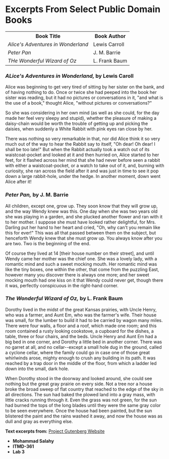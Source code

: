 <!DOCTYPE html>
  <html lang="en">
    <head>
      <meta charset="UTF-8">
      <title>Excerpts From Select Public Domain Books </title>
    </head>
    <body>
      <h1>Excerpts From Select Public Domain Books</h1>
      <table>
        <tr>
	  <th><strong>Book Title</strong></th>
	  <th><strong>Book Author</strong></th>
	</tr>
	<tr>
	  <td><i>Alice's Adventures in Wonderland</i></td>
	  <td>Lewis Carroll</td>
	</tr>
	  <tr>
	    <td><i>Peter Pan </i></td>
	    <td>J. M. Barrie</td>
	</tr>
	  <tr>
	    <td><i> THe Wonderful Wizard of Oz</i></td>
	    <td>L. Frank Baum</td>
	</tr>
      </table>
      <h3><i> ALice's Adventures in Wonderland, </i>by Lewis Caroll</h3>
        <p>
	  Alice was beginning to get very tired of sitting by her sister on the bank, 
	  and of having nothing to do. Once or twice she had peeped into the book her
	  sister was reading, but it had no pictures or conversations in it, "and 
	  what is the use of a book," thought Alice, "without pictures or 
	  conversations?"
	</p>
	<p>
	  So she was considering in her own mind (as well as she could, for the day 
	  made her feel very sleepy and stupid), whether the pleasure of making a 
          daisy-chain would be worth the trouble of getting up and picking the daisies, 
          when suddenly a White Rabbit with pink eyes ran close by her.
	</p>
        <p>
          There was nothing so very remarkable in that, nor did Alice think it so 
          very much out of the way to hear the Rabbit say to itself, "Oh dear! Oh 
          dear! I shall be too late!" But when the Rabbit actually took a watch out 
          of its waistcoat-pocket and looked at it and then hurried on, Alice started
          to her feet, for it flashed across her mind that she had never before seen
          a rabbit with either a waistcoat-pocket, or a watch to take out of it, 
          and, burning with curiosity, she ran across the field after it and was 
          just in time to see it pop down a large rabbit-hole, under the hedge. 
          In another moment, down went Alice after it!
        </p>
     <h3><i>Peter Pan,</i> by J. M. Barrie</h3>
        <p>
	   All children, except one, grow up. They soon know that they will grow 
          up, and the way Wendy knew was this. One day when she was two years old 
          she was playing in a garden, and she plucked another flower and ran with 
          it to her mother. I suppose she must have looked rather delightful, for 
          Mrs. Darling put her hand to her heart and cried, "Oh, why can't you 
          remain like this for ever!" This was all that passed between them on the 
          subject, but henceforth Wendy knew that she must grow up. You always know 
          after you are two. Two is the beginning of the end.
	</p>
	<p>
	  Of course they lived at 14 [their house number on their street], and 
          until Wendy came her mother was the chief one. She was a lovely lady, with a
          romantic mind and such a sweet mocking mouth. Her romantic mind was like the 
          tiny boxes, one within the other, that come from the puzzling East, however 
          many you discover there is always one more; and her sweet mocking mouth had 
          one kiss on it that Wendy could never get, though there it was, perfectly 
          conspicuous in the right-hand corner.</p>
      <h3><i>The Wonderful Wizard of Oz,</i> by L. Frank Baum</h3>
        <p>
	  Dorothy lived in the midst of the great Kansas prairies, with Uncle 
          Henry, who was a farmer, and Aunt Em, who was the farmer's wife.  Their 
          house was small, for the lumber to build it had to be carried by wagon many 
          miles.  There were four walls, a floor and a roof, which made one room; and 
          this room contained a rusty looking cookstove, a cupboard for the dishes, a 
          table, three or four chairs, and the beds.  Uncle Henry and Aunt Em had a 
          big bed in one corner, and Dorothy a little bed in another corner.  There 
          was no garret at all, and no cellar--except a small hole dug in the ground, 
          called a cyclone cellar, where the family could go in case one of those 
          great whirlwinds arose, mighty enough to crush any building in its path.  
          It was reached by a trap door in the middle of the floor, from which a 
          ladder led down into the small, dark hole.
	</p>
        <p>
	  When Dorothy stood in the doorway and looked around, she could see nothing 
          but the great gray prairie on every side.  Not a tree nor a house broke the 
          broad sweep of flat country that reached to the edge of the sky in all 
          directions.  The sun had baked the plowed land into a gray mass, with little 
          cracks running through it.  Even the grass was not green, for the sun had 
          burned the tops of the long blades until they were the same gray color to be 
          seen everywhere.  Once the house had been painted, but the sun blistered the 
          paint and the rains washed it away, and now the house was as dull and gray 
          as everything else.
        </p>
	<p><strong>Text excerpts from:</strong> <a href = "http://www.gutenberg.org">Project Gutenberg Website</a></p>
	<ul>
          <li><strong>Mohammad Salahy</strong></li>
	    <li><strong>ITMD-361</strong></li>
	    <li><strong>Lab 3</strong></li>
	</ul>
  </body>
</html>
